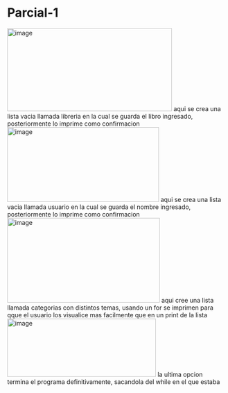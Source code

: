 # Parcial-1
<img width="380" height="191" alt="image" src="https://github.com/user-attachments/assets/6d18d504-166a-43e1-a8f7-13e112a764a1" />
aqui se crea una lista vacia llamada libreria en la cual se guarda el libro ingresado, posteriormente lo imprime como confirmacion
<img width="350" height="172" alt="image" src="https://github.com/user-attachments/assets/24d2f15c-de3e-4e6f-a5ca-62f1c9eb6929" />
aqui se crea una lista vacia llamada usuario en la cual se guarda el nombre ingresado, posteriormente lo imprime como confirmacion
<img width="352" height="195" alt="image" src="https://github.com/user-attachments/assets/3366e154-5426-4e45-b595-360654a06057" />
aqui cree una lista llamada categorias con distintos temas, usando un for se imprimen para qque el usuario los visualice mas facilmente que en un print de la lista
<img width="343" height="134" alt="image" src="https://github.com/user-attachments/assets/50610b9a-1d18-4867-a924-1ccb10086b2b" />
la ultima opcion termina el programa definitivamente, sacandola del while en el que estaba
